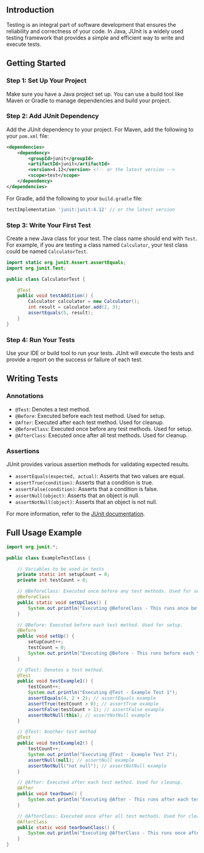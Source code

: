 ## Introduction

Testing is an integral part of software development that ensures the reliability and correctness of your code. In Java, JUnit is a widely used testing framework that provides a simple and efficient way to write and execute tests.

## Getting Started

### Step 1: Set Up Your Project

Make sure you have a Java project set up. You can use a build tool like Maven or Gradle to manage dependencies and build your project.

### Step 2: Add JUnit Dependency

Add the JUnit dependency to your project. For Maven, add the following to your `pom.xml` file:

```xml
<dependencies>
    <dependency>
        <groupId>junit</groupId>
        <artifactId>junit</artifactId>
        <version>4.12</version> <!-- or the latest version -->
        <scope>test</scope>
    </dependency>
</dependencies>
```

For Gradle, add the following to your `build.gradle` file:

```gradle
testImplementation 'junit:junit:4.12' // or the latest version
```

### Step 3: Write Your First Test

Create a new Java class for your test. The class name should end with `Test`. For example, if you are testing a class named `Calculator`, your test class could be named `CalculatorTest`.

```java
import static org.junit.Assert.assertEquals;
import org.junit.Test;

public class CalculatorTest {

    @Test
    public void testAddition() {
        Calculator calculator = new Calculator();
        int result = calculator.add(2, 3);
        assertEquals(5, result);
    }
}
```

### Step 4: Run Your Tests

Use your IDE or build tool to run your tests. JUnit will execute the tests and provide a report on the success or failure of each test.

## Writing Tests

### Annotations

- `@Test`: Denotes a test method.
- `@Before`: Executed before each test method. Used for setup.
- `@After`: Executed after each test method. Used for cleanup.
- `@BeforeClass`: Executed once before any test methods. Used for setup.
- `@AfterClass`: Executed once after all test methods. Used for cleanup.

### Assertions

JUnit provides various assertion methods for validating expected results.

- `assertEquals(expected, actual)`: Asserts that two values are equal.
- `assertTrue(condition)`: Asserts that a condition is true.
- `assertFalse(condition)`: Asserts that a condition is false.
- `assertNull(object)`: Asserts that an object is null.
- `assertNotNull(object)`: Asserts that an object is not null.

For more information, refer to the [JUnit documentation](https://junit.org/junit5/).

## Full Usage Example
```java
import org.junit.*;

public class ExampleTestClass {

    // Variables to be used in tests
    private static int setupCount = 0;
    private int testCount = 0;

    // @BeforeClass: Executed once before any test methods. Used for setup.
    @BeforeClass
    public static void setUpClass() {
        System.out.println("Executing @BeforeClass - This runs once before any test methods.");
    }

    // @Before: Executed before each test method. Used for setup.
    @Before
    public void setUp() {
        setupCount++;
        testCount = 0;
        System.out.println("Executing @Before - This runs before each test method.");
    }

    // @Test: Denotes a test method.
    @Test
    public void testExample1() {
        testCount++;
        System.out.println("Executing @Test - Example Test 1");
        assertEquals(4, 2 + 2); // assertEquals example
        assertTrue(testCount > 0); // assertTrue example
        assertFalse(testCount > 1); // assertFalse example
        assertNotNull(this); // assertNotNull example
    }

    // @Test: Another test method
    @Test
    public void testExample2() {
        testCount++;
        System.out.println("Executing @Test - Example Test 2");
        assertNull(null); // assertNull example
        assertNotNull("not null"); // assertNotNull example
    }

    // @After: Executed after each test method. Used for cleanup.
    @After
    public void tearDown() {
        System.out.println("Executing @After - This runs after each test method.");
    }

    // @AfterClass: Executed once after all test methods. Used for cleanup.
    @AfterClass
    public static void tearDownClass() {
        System.out.println("Executing @AfterClass - This runs once after all test methods.");
    }
}
```